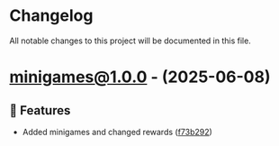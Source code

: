 # Changelog

All notable changes to this project will be documented in this file.

# [minigames@1.0.0](https://github.com/jaronz/forgeworks/tree/minigames@1.0.0) - (2025-06-08)

## 🚀 Features

- Added minigames and changed rewards ([f73b292](https://github.com/jaronz/forgeworks/commit/f73b292e752af94a1973da5ab33f7146b9ec8d27))
